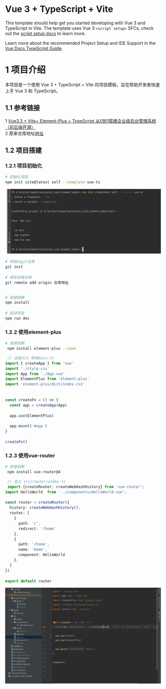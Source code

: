 # Vue 3 + TypeScript + Vite

This template should help get you started developing with Vue 3 and TypeScript in Vite. The template uses Vue 3 `<script setup>` SFCs, check out the [script setup docs](https://v3.vuejs.org/api/sfc-script-setup.html#sfc-script-setup) to learn more.

Learn more about the recommended Project Setup and IDE Support in the [Vue Docs TypeScript Guide](https://vuejs.org/guide/typescript/overview.html#project-setup).

# 1 项目介绍

本项目是一个使用 Vue 3 + TypeScript + Vite 的项目模板，旨在帮助开发者快速上手 Vue 3 和 TypeScript。

## 1.1  参考链接
1 [Vue3.3 + Vite+ Element-Plus + TypeScript 从0到1搭建企业级后台管理系统（前后端开源）](https://juejin.cn/post/7228990409909108793)   
2 原来仓库地址[地址](https://github.com/youlaitech/vue3-element-admin.git)  

## 1.2 项目搭建

### 1.2.1 项目初始化  
``` bash
# 初始化项目
npm init vite@latest self --template vue-ts
```
![创建项目图片](./projectImages/2024_11/01.png)

``` bash
# 初始化git仓库
git init

# 绑定远程仓库
git remote add origin 仓库地址
```    

``` bash

# 安装依赖
npm install

# 启动项目
npm run dev
```

### 1.2.2 使用element-plus 
``` bash
# 安装依赖
 npm install element-plus --save
```

``` typescript
 // 全局引入 修改main.ts
import { createApp } from 'vue'
import './style.css'
import App from './App.vue'
import ElementPlus from 'element-plus'
import 'element-plus/dist/index.css'


const createFn = () => {
  const app = createApp(App)

  app.use(ElementPlus)

  app.mount('#app')
}

createFn()
```

### 1.2.3 使用vue-router 
``` bash
# 安装依赖
 npm install vue-router@4
```

``` typescript
 // 定义 src/router/index.ts
 import {createRouter, createWebHashHistory} from 'vue-router';
import HelloWorld  from '../components/HelloWorld.vue';

const router = createRouter({
  history: createWebHashHistory(),
  routes: [
    {
      path: '/',
      redirect: '/home'
    },
    {
      path: '/home',
      name: 'Home',
      component: HelloWorld
    },
  ]
})

export default router
```
![引入 修改main.ts](./projectImages/2024_11/02.png)


